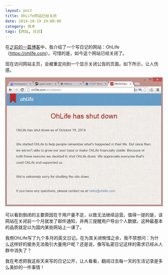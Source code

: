 ```yaml
---
layout: post
title: OhLife网站已经关闭
date: 2014-10-19 19:00:00
category: 技术
tags: [网站, 日记]
---
```


在[之前的一篇博客](/posts/oh-life/)中，我介绍了一个写日记的网站：OhLife（<https://ohlife.com>）。可惜的是，如今这个网站已经关闭了。

<!--more-->

现在访问网站主页，会被重定向到一个显示关闭公告的页面。如下所示，让人伤感。

![](/images/2014-10-19-ohlife-shutdown.png)

可以看到倒闭的主要原因在于用户量不足，以致无法继续运营。值得一提的是，该网站在关闭前一个月就发了邮件通知，并再三提醒用户导出个人数据，这种最基本的品质就足以为国内某些网站上一课了。

我用OhLife写了九个多月的英文日记。在为其关闭惋惜之余，我不禁想问：为什么这样好的服务无法吸引大量用户呢？还是说，像写私密日记这样的需求已经从人群中消失了？

我在考虑把我这些天来写的日记公开，让人看看，翻阅过去每一天的生活记录是多么美妙的一件事情！
